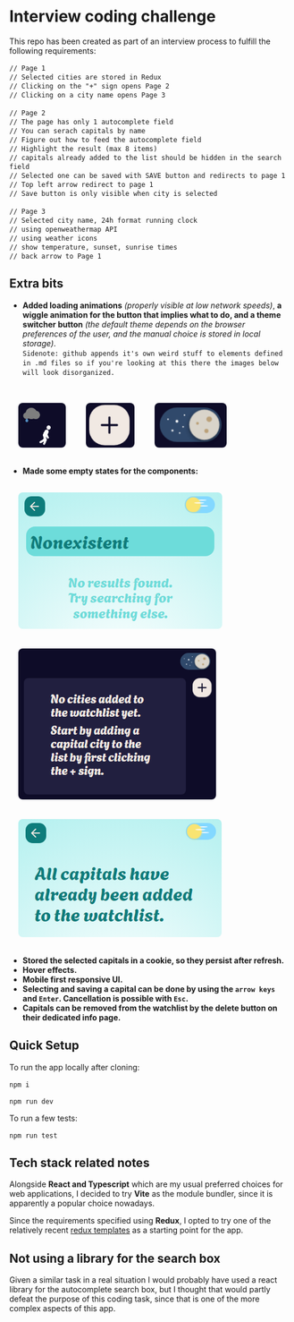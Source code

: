 # Interview coding challenge

This repo has been created as part of an interview process to fulfill the following requirements:

```
// Page 1
// Selected cities are stored in Redux
// Clicking on the "+" sign opens Page 2
// Clicking on a city name opens Page 3

// Page 2
// The page has only 1 autocomplete field
// You can serach capitals by name
// Figure out how to feed the autocomplete field
// Highlight the result (max 8 items)
// capitals already added to the list should be hidden in the search field
// Selected one can be saved with SAVE button and redirects to page 1
// Top left arrow redirect to page 1
// Save button is only visible when city is selected

// Page 3
// Selected city name, 24h format running clock
// using openweathermap API
// using weather icons
// show temperature, sunset, sunrise times
// back arrow to Page 1
```

## Extra bits

- **Added loading animations** _(properly visible at low network speeds)_, **a wiggle animation for the button that implies what to do, and a theme switcher button** _(the default theme depends on the browser preferences of the user, and the manual choice is stored in local storage)_. <br>
  `Sidenote: github appends it's own weird stuff to elements defined in .md files so if you're looking at this there the images below will look disorganized.`

<br>

<img style="height:5rem;border-radius:0.5rem;max-width:23rem;margin:1rem;" src="./showcaseAssets/loadingRun.gif" />
<img style="height:5rem;border-radius:0.5rem;max-width:23rem;margin:1rem;" src="./showcaseAssets/wiggleButton.gif" />
<img style="height:5rem;border-radius:0.5rem;max-width:23rem;margin:1rem;" src="./showcaseAssets/darkSwitch.gif" />

<br>

- **Made some empty states for the components:**

<img style="border-radius:0.5rem;max-width:23rem;margin:1rem;" src="./showcaseAssets/noSearchResults.png" /> <br>
<img style="border-radius:0.5rem;max-width:23rem;margin:1rem;" src="./showcaseAssets/emptyWatchlist.png" /> <br>
<img style="border-radius:0.5rem;max-width:23rem;margin:1rem;" src="./showcaseAssets/allAdded.png" /> <br>

- **Stored the selected capitals in a cookie, so they persist after refresh.**
- **Hover effects.**
- **Mobile first responsive UI.**
- **Selecting and saving a capital can be done by using the `arrow keys` and `Enter`. Cancellation is possible with `Esc`.**
- **Capitals can be removed from the watchlist by the delete button on their dedicated info page.**

## Quick Setup

To run the app locally after cloning:

```
npm i
```

```
npm run dev
```

To run a few tests:

```
npm run test
```

## Tech stack related notes

Alongside **React and Typescript** which are my usual preferred choices for web applications, I decided to try **Vite** as the module bundler, since it is apparently a popular choice nowadays.

Since the requirements specified using **Redux**, I opted to try one of the relatively recent [redux templates](https://github.com/reduxjs/redux-templates) as a starting point for the app.

## Not using a library for the search box

Given a similar task in a real situation I would probably have used a react library for the autocomplete search box, but I thought that would partly defeat the purpose of this coding task, since that is one of the more complex aspects of this app.

